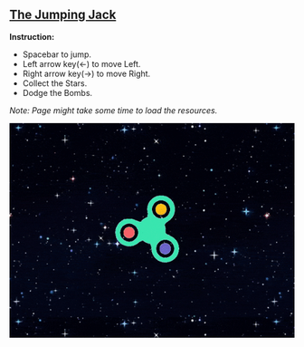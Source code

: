 ## [The Jumping Jack](https://mondal10.github.io/jumping-jack-/)
**Instruction:**
- Spacebar to jump.
- Left arrow key(<-) to move Left.
- Right arrow key(->) to move Right.
- Collect the Stars.
- Dodge the Bombs.

<i>Note: Page might take some time to load the resources.</i>

<p align="center">
  <img  alt="jumping jack" src="https://raw.githubusercontent.com/Mondal10/jumping-jack-/master/assets/images/jumping-jack.gif">
</p>
